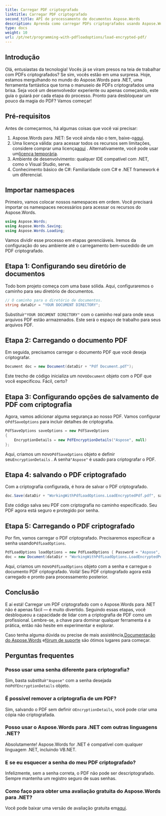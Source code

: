 ```yaml
---
title: Carregar PDF criptografado
linktitle: Carregar PDF criptografado
second_title: API de processamento de documentos Aspose.Words
description: Aprenda como carregar PDFs criptografados usando Aspose.Words para .NET com nosso tutorial passo a passo. Domine a criptografia e a descriptografia de PDF em pouco tempo.
type: docs
weight: 10
url: /pt/net/programming-with-pdfloadoptions/load-encrypted-pdf/
---
```

## Introdução

Olá, entusiastas da tecnologia! Vocês já se viram presos na teia de trabalhar com PDFs criptografados? Se sim, vocês estão em uma surpresa. Hoje, estamos mergulhando no mundo do Aspose.Words para .NET, uma ferramenta fantástica que torna o manuseio de PDFs criptografados uma brisa. Seja você um desenvolvedor experiente ou apenas começando, este guia o guiará por cada etapa do processo. Pronto para desbloquear um pouco da magia do PDF? Vamos começar!

## Pré-requisitos

Antes de começarmos, há algumas coisas que você vai precisar:

1.  Aspose.Words para .NET: Se você ainda não o tem, baixe-o[aqui](https://releases.aspose.com/words/net/).
2.  Uma licença válida: para acessar todos os recursos sem limitações, considere comprar uma licença[aqui](https://purchase.aspose.com/buy) . Alternativamente, você pode usar um[licença temporária](https://purchase.aspose.com/temporary-license/).
3. Ambiente de desenvolvimento: qualquer IDE compatível com .NET, como o Visual Studio, serve.
4. Conhecimento básico de C#: Familiaridade com C# e .NET framework é um diferencial.

## Importar namespaces

Primeiro, vamos colocar nossos namespaces em ordem. Você precisará importar os namespaces necessários para acessar os recursos do Aspose.Words.

```csharp
using Aspose.Words;
using Aspose.Words.Saving;
using Aspose.Words.Loading;
```

Vamos dividir esse processo em etapas gerenciáveis. Iremos da configuração do seu ambiente até o carregamento bem-sucedido de um PDF criptografado.

## Etapa 1: Configurando seu diretório de documentos

Todo bom projeto começa com uma base sólida. Aqui, configuraremos o caminho para seu diretório de documentos.

```csharp
// O caminho para o diretório de documentos.
string dataDir = "YOUR DOCUMENT DIRECTORY";
```

 Substituir`"YOUR DOCUMENT DIRECTORY"` com o caminho real para onde seus arquivos PDF estão armazenados. Este será o espaço de trabalho para seus arquivos PDF.

## Etapa 2: Carregando o documento PDF

Em seguida, precisamos carregar o documento PDF que você deseja criptografar. 

```csharp
Document doc = new Document(dataDir + "Pdf Document.pdf");
```

 Este trecho de código inicializa um novo`Document` objeto com o PDF que você especificou. Fácil, certo?

## Etapa 3: Configurando opções de salvamento de PDF com criptografia

 Agora, vamos adicionar alguma segurança ao nosso PDF. Vamos configurar o`PdfSaveOptions` para incluir detalhes de criptografia.

```csharp
PdfSaveOptions saveOptions = new PdfSaveOptions
{
    EncryptionDetails = new PdfEncryptionDetails("Aspose", null)
};
```

 Aqui, criamos um novo`PdfSaveOptions` objeto e definir seu`EncryptionDetails` . A senha`"Aspose"` é usado para criptografar o PDF.

## Etapa 4: salvando o PDF criptografado

Com a criptografia configurada, é hora de salvar o PDF criptografado.

```csharp
doc.Save(dataDir + "WorkingWithPdfLoadOptions.LoadEncryptedPdf.pdf", saveOptions);
```

Este código salva seu PDF com criptografia no caminho especificado. Seu PDF agora está seguro e protegido por senha.

## Etapa 5: Carregando o PDF criptografado

 Por fim, vamos carregar o PDF criptografado. Precisaremos especificar a senha usando`PdfLoadOptions`.

```csharp
PdfLoadOptions loadOptions = new PdfLoadOptions { Password = "Aspose", LoadFormat = LoadFormat.Pdf };
doc = new Document(dataDir + "WorkingWithPdfLoadOptions.LoadEncryptedPdf.pdf", loadOptions);
```

 Aqui, criamos um novo`PdfLoadOptions` objeto com a senha e carregue o documento PDF criptografado. Voilá! Seu PDF criptografado agora está carregado e pronto para processamento posterior.

## Conclusão

E aí está! Carregar um PDF criptografado com o Aspose.Words para .NET não é apenas fácil — é muito divertido. Seguindo essas etapas, você desbloqueou a capacidade de lidar com a criptografia de PDF como um profissional. Lembre-se, a chave para dominar qualquer ferramenta é a prática, então não hesite em experimentar e explorar.

 Caso tenha alguma dúvida ou precise de mais assistência,[Documentação do Aspose.Words](https://reference.aspose.com/words/net/) e[fórum de suporte](https://forum.aspose.com/c/words/8) são ótimos lugares para começar.

## Perguntas frequentes

### Posso usar uma senha diferente para criptografia?
 Sim, basta substituir`"Aspose"` com a senha desejada no`PdfEncryptionDetails` objeto.

### É possível remover a criptografia de um PDF?
Sim, salvando o PDF sem definir o`EncryptionDetails`, você pode criar uma cópia não criptografada.

### Posso usar o Aspose.Words para .NET com outras linguagens .NET?
Absolutamente! Aspose.Words for .NET é compatível com qualquer linguagem .NET, incluindo VB.NET.

### E se eu esquecer a senha do meu PDF criptografado?
Infelizmente, sem a senha correta, o PDF não pode ser descriptografado. Sempre mantenha um registro seguro de suas senhas.

### Como faço para obter uma avaliação gratuita do Aspose.Words para .NET?
 Você pode baixar uma versão de avaliação gratuita em[aqui](https://releases.aspose.com/).
